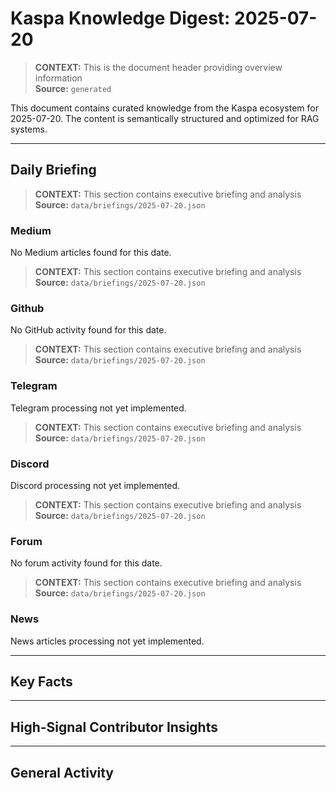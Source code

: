 # Kaspa Knowledge Digest: 2025-07-20

> **CONTEXT:** This is the document header providing overview information  
> **Source:** `generated`

This document contains curated knowledge from the Kaspa ecosystem
for 2025-07-20. The content is semantically structured and optimized
for RAG systems.

---

## Daily Briefing

> **CONTEXT:** This section contains executive briefing and analysis  
> **Source:** `data/briefings/2025-07-20.json`

### Medium

No Medium articles found for this date.

> **CONTEXT:** This section contains executive briefing and analysis  
> **Source:** `data/briefings/2025-07-20.json`

### Github

No GitHub activity found for this date.

> **CONTEXT:** This section contains executive briefing and analysis  
> **Source:** `data/briefings/2025-07-20.json`

### Telegram

Telegram processing not yet implemented.

> **CONTEXT:** This section contains executive briefing and analysis  
> **Source:** `data/briefings/2025-07-20.json`

### Discord

Discord processing not yet implemented.

> **CONTEXT:** This section contains executive briefing and analysis  
> **Source:** `data/briefings/2025-07-20.json`

### Forum

No forum activity found for this date.

> **CONTEXT:** This section contains executive briefing and analysis  
> **Source:** `data/briefings/2025-07-20.json`

### News

News articles processing not yet implemented.

---

## Key Facts



---

## High-Signal Contributor Insights



---

## General Activity


